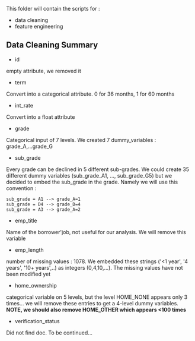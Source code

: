 This folder will contain the scripts for : 
- data cleaning
- feature engineering


## Data Cleaning Summary
- id 

empty attribute, we removed it


- term

Convert into a categorical attribute. 0 for 36 months, 1 for 60 months


- int_rate

Convert into a float attribute


- grade

Categorical input of 7 levels. We created 7 dummy_variables : grade_A,...grade_G


- sub_grade

Every grade can be declined in 5 different sub-grades. We could create 35 different dummy variables (sub_grade_A1, ..., sub_grade_G5) but we decided to embed the sub_grade in the grade. Namely we will use this convention  :

```
sub_grade = A1 --> grade_A=1
sub_grade = D4 --> grade_D=4
sub_grade = A3 --> grade_A=2
```


- emp_title

Name of the borrower'job, not useful for our analysis. We will remove this variable


- emp_length

number of missing values : 1078. 
We embedded these strings ('<1 year', '4 years', '10+ years',..) as integers (0,4,10,...). The missing values have not been modified yet


- home_ownership

categorical variable on 5 levels, but the level HOME_NONE appears only 3 times... we will remove these entries to get a 4-level dummy variables. **NOTE, we should also remove HOME_OTHER which appears <100 times**


- verification_status

Did not find doc. To be continued...


